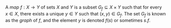 A *map* $f: X \to Y$ of sets $X$ and $Y$ is a subset $G_f \subseteq X \times Y$ such that for every $x \in X$, there exists a unique $y \in Y$ such that $(x, y) \in G_f$. The set $G_f$ is known as the *graph* of $f$, and the element $y$ is denoted $f(s)$ or sometimes $s.f$.
